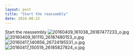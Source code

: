 ```yaml
---
layout: post
title: "Start the reassembly"
date: 2016-08-22 
---
```

Start the reassembly﻿
![20160409_161038_26187477233_o.jpg](/k100-project/Photos/22-08-2016/20160409_161038_26187477233_o.jpg)
![20160409_161110_26187480153_o.jpg](/k100-project/Photos/22-08-2016/20160409_161110_26187480153_o.jpg)
![20160417_140856_26724195531_o.jpg](/k100-project/Photos/22-08-2016/20160417_140856_26724195531_o.jpg)
![20160417_150519_26185827824_o.jpg](/k100-project/Photos/22-08-2016/20160417_150519_26185827824_o.jpg)